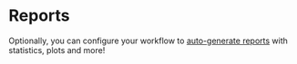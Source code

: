 # Reports

Optionally, you can configure your workflow to [auto-generate reports](https://snakemake.readthedocs.io/en/stable/snakefiles/reporting.html) with statistics, plots and more!
